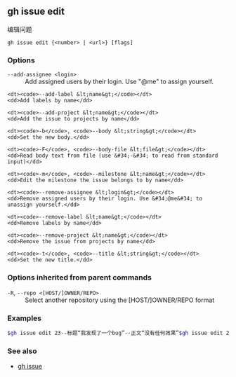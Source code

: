 

## gh issue edit

编辑问题

```
gh issue edit {<number> | <url>} [flags]
```

### Options

<dl class="flags">
	<dt><code>--add-assignee &lt;login&gt;</code></dt>
	<dd>Add assigned users by their login. Use &#34;@me&#34; to assign yourself.</dd>

```
<dt><code>--add-label &lt;name&gt;</code></dt>
<dd>Add labels by name</dd>

<dt><code>--add-project &lt;name&gt;</code></dt>
<dd>Add the issue to projects by name</dd>

<dt><code>-b</code>, <code>--body &lt;string&gt;</code></dt>
<dd>Set the new body.</dd>

<dt><code>-F</code>, <code>--body-file &lt;file&gt;</code></dt>
<dd>Read body text from file (use &#34;-&#34; to read from standard input)</dd>

<dt><code>-m</code>, <code>--milestone &lt;name&gt;</code></dt>
<dd>Edit the milestone the issue belongs to by name</dd>

<dt><code>--remove-assignee &lt;login&gt;</code></dt>
<dd>Remove assigned users by their login. Use &#34;@me&#34; to unassign yourself.</dd>

<dt><code>--remove-label &lt;name&gt;</code></dt>
<dd>Remove labels by name</dd>

<dt><code>--remove-project &lt;name&gt;</code></dt>
<dd>Remove the issue from projects by name</dd>

<dt><code>-t</code>, <code>--title &lt;string&gt;</code></dt>
<dd>Set the new title.</dd>
```

</dl>

### Options inherited from parent commands

<dl class="flags">
	<dt><code>-R</code>, <code>--repo &lt;[HOST/]OWNER/REPO&gt;</code></dt>
	<dd>Select another repository using the [HOST/]OWNER/REPO format</dd>
</dl>

### Examples

```bash
$gh issue edit 23--标题“我发现了一个bug”--正文“没有任何效果”$gh issue edit 23--添加标签“bug，需要帮助”--删除标签“核心”$gh issue edit 23--添加受让人“@me”--删除受让人蒙娜丽莎，hubot$gh issue edit 23--添加项目“路线图”--删除项目v1，v2$gh问题编辑23——里程碑“版本1”$gh问题编辑23——正文文件正文。txt
```


### See also

-   [gh issue](./gh_issue)

